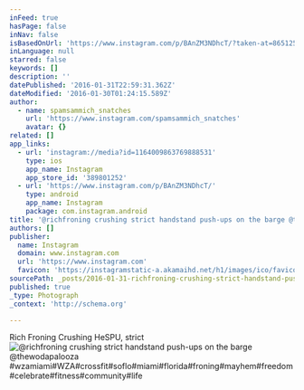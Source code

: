 ```yaml
---
inFeed: true
hasPage: false
inNav: false
isBasedOnUrl: 'https://www.instagram.com/p/BAnZM3NDhcT/?taken-at=8651255'
inLanguage: null
starred: false
keywords: []
description: ''
datePublished: '2016-01-31T22:59:31.362Z'
dateModified: '2016-01-30T01:24:15.589Z'
author:
  - name: spamsammich_snatches
    url: 'https://www.instagram.com/spamsammich_snatches'
    avatar: {}
related: []
app_links:
  - url: 'instagram://media?id=1164009863769888531'
    type: ios
    app_name: Instagram
    app_store_id: '389801252'
  - url: 'https://www.instagram.com/p/BAnZM3NDhcT/'
    type: android
    app_name: Instagram
    package: com.instagram.android
title: '@richfroning crushing strict handstand push-ups on the barge @thewodapalooza #wzamiami#WZA#crossfit#soflo#miami#florida#froning#mayhem#freedom#celebrate#fitness#community#life'
authors: []
publisher:
  name: Instagram
  domain: www.instagram.com
  url: 'https://www.instagram.com'
  favicon: 'https://instagramstatic-a.akamaihd.net/h1/images/ico/favicon.ico/7cdab0872b15.ico'
sourcePath: _posts/2016-01-31-richfroning-crushing-strict-handstand-push-ups-on-the-barge.md
published: true
_type: Photograph
_context: 'http://schema.org'

---
```

Rich Froning Crushing HeSPU, strict
![&commat;richfroning crushing strict handstand push-ups on the barge &commat;thewodapalooza &num;wzamiami&num;WZA&num;crossfit&num;soflo&num;miami&num;florida&num;froning&num;mayhem&num;freedom&num;celebrate&num;fitness&num;community&num;life](https://scontent.cdninstagram.com/hphotos-xta1/t51.2885-15/sh0.08/e35/p640x640/12407700_1052761371412158_1265949021_n.jpg)